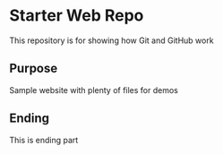 # Starter Web Repo

This repository is for showing how Git and GitHub work

## Purpose

Sample website with plenty of files for demos

## Ending

This is ending part